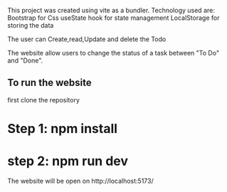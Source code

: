This project was created using vite as a bundler.
Technology used are:
    Bootstrap for Css
    useState hook for state management
    LocalStorage for storing the data

The user can Create,read,Update and delete the Todo

The website allow users to change the status of a task between "To Do" and "Done".



## To run the website 

first clone the repository

# Step 1: npm install
# step 2: npm run dev

The website will be open on http://localhost:5173/
